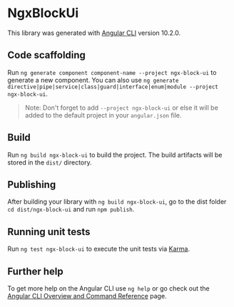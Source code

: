 # NgxBlockUi

This library was generated with [Angular CLI](https://github.com/angular/angular-cli) version 10.2.0.

## Code scaffolding

Run `ng generate component component-name --project ngx-block-ui` to generate a new component. You can also use `ng generate directive|pipe|service|class|guard|interface|enum|module --project ngx-block-ui`.
> Note: Don't forget to add `--project ngx-block-ui` or else it will be added to the default project in your `angular.json` file. 

## Build

Run `ng build ngx-block-ui` to build the project. The build artifacts will be stored in the `dist/` directory.

## Publishing

After building your library with `ng build ngx-block-ui`, go to the dist folder `cd dist/ngx-block-ui` and run `npm publish`.

## Running unit tests

Run `ng test ngx-block-ui` to execute the unit tests via [Karma](https://karma-runner.github.io).

## Further help

To get more help on the Angular CLI use `ng help` or go check out the [Angular CLI Overview and Command Reference](https://angular.io/cli) page.
